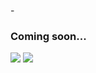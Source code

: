 -<h3>Coming soon...</h3>

<picture>
<source 
  srcset="https://github-readme-stats.vercel.app/api?username=victorlicht&show_icons=true&theme=transparent&hide_border=true"
  media="(hide_border: true)"
/>
  <img src="https://github-readme-stats.vercel.app/api?username=victorlicht&show_icons=true" />
</picture>
<picture>
<source
  srcset="https://github-readme-stats.vercel.app/api/top-langs/?username=victorlicht&show_icons=true&theme=transparent"
  media="(hide_border: true)"
/>
<img src="https://github-readme-stats.vercel.app/api?username=victorlicht&show_icons=true&theme=transparent" />

</picture>
